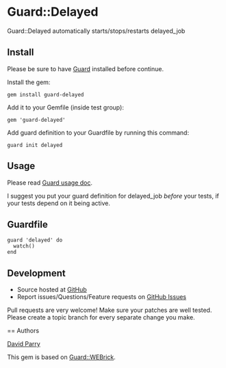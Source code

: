 # Guard::Delayed

Guard::Delayed automatically starts/stops/restarts delayed_job

## Install

Please be sure to have [Guard](http://github.com/guard/guard) installed before continue.

Install the gem:

    gem install guard-delayed

Add it to your Gemfile (inside test group):

    gem 'guard-delayed'

Add guard definition to your Guardfile by running this command:

    guard init delayed

## Usage

Please read [Guard usage doc](http://github.com/guard/guard#readme).

I suggest you put your guard definition for delayed_job *before* your tests, if your tests depend on it
being active.

## Guardfile

    guard 'delayed' do
      watch()
    end

## Development

* Source hosted at [GitHub](http://github.com/suranyami/guard-delayed)
* Report issues/Questions/Feature requests on [GitHub Issues](http://github.com/suranyami/guard-delayed/issues)

Pull requests are very welcome! Make sure your patches are well tested. Please create a topic branch for every separate change
you make.

== Authors

[David Parry](http://github.com/suranyami)

This gem is based on [Guard::WEBrick](http://github.com/fnichol/guard-webrick).
